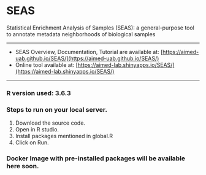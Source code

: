 # SEAS
Statistical Enrichment Analysis of Samples (SEAS): a general-purpose tool to annotate metadata neighborhoods of biological samples
 
---

- SEAS Overview, Documentation, Tutorial are available at: [https://aimed-uab.github.io/SEAS/](https://aimed-uab.github.io/SEAS/)
- Online tool available at: [https://aimed-lab.shinyapps.io/SEAS/](https://aimed-lab.shinyapps.io/SEAS/)

---

### R version used: 3.6.3

### Steps to run on your local server.
1. Download the source code.
2. Open in R studio.
3. Install packages mentioned in global.R
4. Click on Run.

### Docker Image with pre-installed packages will be available here soon.
 
